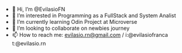 - 👋 Hi, I’m @EvilasioFN
- 👀 I’m interested in Programming as a FullStack and System Analist
- 🌱 I’m currently learning Odin Project at Microverse
- 💞️ I’m looking to collaborate on newbies journey
- 📫 How to reach me: evilasio.rn@gmail.com / i:@evilasiofranca t:@evilasio.rn

<!---
EvilasioFN/EvilasioFN is a ✨ special ✨ repository because its `README.md` (this file) appears on your GitHub profile.
You can click the Preview link to take a look at your changes.
--->
